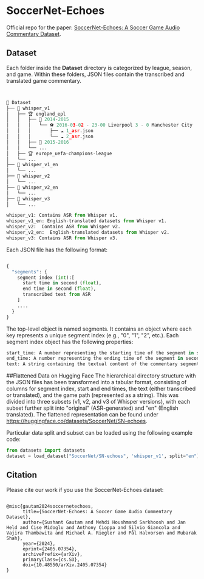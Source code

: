 # SoccerNet-Echoes
Official repo for the paper: [SoccerNet-Echoes: A Soccer Game Audio Commentary Dataset](https://arxiv.org/abs/2405.07354).

## Dataset 
Each folder inside the **Dataset** directory is categorized by league, season, and game. Within these folders, JSON files contain the transcribed and translated game commentary.

```python


📂 Dataset
├── 📁 whisper_v1
│   ├── 🏆 england_epl
│   │   ├── 📅 2014-2015
│   │   │   └── ⚽ 2016-03-02 - 23-00 Liverpool 3 - 0 Manchester City
│   │   │       ├── ☁️ 1_asr.json
│   │   │       └── ☁️ 2_asr.json
│   │   ├── 📅 2015-2016
│   │   └── ...
│   ├── 🏆 europe_uefa-champions-league
│   └── ...
├── 📁 whisper_v1_en
│   └── ...
├── 📁 whisper_v2
│   └── ...
├── 📁 whisper_v2_en
│   └── ...
├── 📁 whisper_v3
│   └── ...

whisper_v1: Contains ASR from Whisper v1.
whisper_v1_en: English-translated datasets from Whisper v1.
whisper_v2:  Contains ASR from Whisper v2.
whisper_v2_en:  English-translated datasets from Whisper v2.
whisper_v3: Contains ASR from Whisper v3.
```

Each JSON file has the following format:
```python

{
  "segments": {
    segment index (int):[
      start time in second (float),
      end time in second (float),
      transcribed text from ASR
    ]
    ....
  }
}
```
The top-level object is named segments.
It contains an object where each key represents a unique segment index (e.g., "0", "1", "2", etc.).
Each segment index object has the following properties:
```python
start_time: A number representing the starting time of the segment in seconds.
end_time: A number representing the ending time of the segment in seconds.
text: A string containing the textual content of the commentary segment.
```

##Flattened Data on Hugging Face
The hierarchical directory structure with the JSON files has been transformed into a tabular format, consisting of columns for segment index, start and end times, the text (either transcribed or translated), and the game path (represented as a string).
This was divided into three subsets (v1, v2, and v3 of Whisper versions), with each subset further split into "original" (ASR-generated) and "en" (English translated). The flattened representation can be found under https://huggingface.co/datasets/SoccerNet/SN-echoes.

Particular data split and subset can be loaded using the following example code:
```python
from datasets import datasets
dataset = load_dataset("SoccerNet/SN-echoes", 'whisper_v1', split="en")`
```


## Citation
Please cite our work if you use the SoccerNet-Echoes dataset:

<pre><code>
@misc{gautam2024soccernetechoes,
      title={SoccerNet-Echoes: A Soccer Game Audio Commentary Dataset}, 
      author={Sushant Gautam and Mehdi Houshmand Sarkhoosh and Jan Held and Cise Midoglu and Anthony Cioppa and Silvio Giancola and Vajira Thambawita and Michael A. Riegler and Pål Halvorsen and Mubarak Shah},
      year={2024},
      eprint={2405.07354},
      archivePrefix={arXiv},
      primaryClass={cs.SD},
      doi={10.48550/arXiv.2405.07354}
}
</code></pre>

